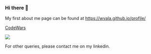### Hi there 👋

<!--
**wvala/wvala** is a ✨ _special_ ✨ repository because its `README.md` (this file) appears on your GitHub profile.

Here are some ideas to get you started:

- 🔭 I’m currently working on ...
- 🌱 I’m currently learning ...
- 👯 I’m looking to collaborate on ...
- 🤔 I’m looking for help with ...
- 💬 Ask me about ...
- 📫 How to reach me: ...
- 😄 Pronouns: ...
- ⚡ Fun fact: ...
-->

My first about me page can be found at https://wvala.github.io/profile/

<a href="https://www.codewars.com/users/wva">CodeWars</a>

<img src="https://www.codewars.com/users/wva/badges/large">

For other queries, please contact me on my linkedin.
